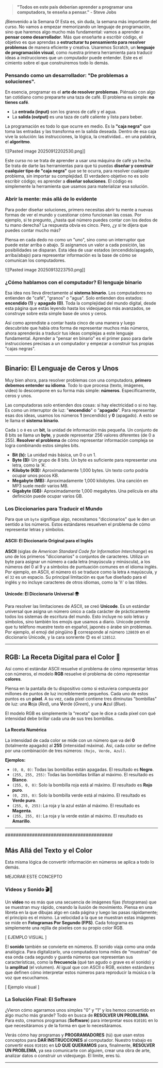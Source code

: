  
> **"Todos en este país deberían aprender a programar una computadora, te enseña a pensar." - Steve Jobs**

¡Bienvenido a la Semana 0! Esta es, sin duda, la semana más importante del curso. No vamos a empezar memorizando un lenguaje de programación, sino que haremos algo mucho más fundamental: vamos a aprender a **pensar como desarrollador**. Más que enseñarte a escribir código, el objetivo es que aprendas a **estructurar tu pensamiento para resolver problemas** de manera eficiente y creativa. Usaremos Scratch, un **lenguaje de programación visual**, como nuestra primera herramienta para traducir ideas a instrucciones que un computador puede entender. Este es el cimiento sobre el que construiremos todo lo demás.

### Pensando como un desarrollador: "De problemas a soluciones".

En esencia, programar es el **arte de resolver problemas**. Piénsalo con algo tan cotidiano como prepararte una taza de café. El problema es simple: **no tienes café**.

- La **entrada (input)** son los granos de café y el agua.    
- La **salida (output)** es una taza de café caliente y lista para beber.    

La programación es todo lo que ocurre en medio. Es la **"caja negra"** que toma las entradas y las transforma en la salida deseada. Dentro de esa caja vive la solución: las instrucciones, la lógica, la creatividad... en una palabra, el **algoritmo**.

![[Pasted image 20250912202530.png]]

Este curso no se trata de aprender a usar una máquina de café ya hecha. Se trata de darte las herramientas para que tú puedas **diseñar y construir cualquier tipo de "caja negra"** que se te ocurra, para resolver cualquier problema, sin importar su complejidad. El verdadero objetivo no es solo escribir código; es aprender a **diseñar soluciones**. El código es simplemente la herramienta que usamos para materializar esa solución.

### Abrir la mente: más allá de lo evidente

Para poder diseñar soluciones, primero necesitas abrir tu mente a nuevas formas de ver el mundo y cuestionar cómo funcionan las cosas. Por ejemplo, si te pregunto, ¿hasta qué número puedes contar con los dedos de tu mano derecha? La respuesta obvia es cinco. Pero, ¿y si te dijera que puedes contar mucho más?

Piensa en cada dedo no como un "uno", sino como un interruptor que puede estar arriba o abajo. Si asignamos un valor a cada posición, las posibilidades se disparan. Esta idea de usar estados (encendido/apagado, arriba/abajo) para representar información es la base de cómo se comunican los computadores.

![[Pasted image 20250913223750.png]]

### ¿Cómo hablamos con el computador? El lenguaje binario

Esa idea nos lleva directamente al **sistema binario**. Los computadores no entienden de "café", "granos" o "agua". Solo entienden dos estados: **encendido (1)** y **apagado (0)**. Toda la complejidad del mundo digital, desde esta página que estás leyendo hasta los videojuegos más avanzados, se construye sobre esta simple base de unos y ceros.

Así como aprendiste a contar hasta cinco de una manera y luego descubriste que había otra forma de representar muchos más números, ahora aprenderás a traducir tus ideas complejas a este lenguaje fundamental. Aprender a "pensar en binario" es el primer paso para darle instrucciones precisas a un computador y empezar a construir tus propias "cajas negras".
  
---
## Binario: El Lenguaje de Ceros y Unos

Muy bien ahora, para resolver problemas con una computadora, **primero debemos entender su idioma**. Todo lo que procesa (texto, imágenes, video) lo descompone en su forma más simple: **números**. Específicamente, ceros y unos.

Las computadoras solo entienden dos cosas: si hay electricidad o si no hay. Es como un interruptor de luz: "**encendido**" o "**apagado**". Para representar esas dos ideas, usamos los números **1** (encendido) y **0** (apagado). A esto se le llama el **sistema binario**.

Cada `1` o `0` es un **bit**, la unidad de información más pequeña. Un conjunto de 8 bits se llama un **byte**, y puede representar 256 valores diferentes (de 0 a 255). **Resolver el problema** de cómo representar información compleja se logra combinando estos simples bits.

- **Bit (b):** La unidad más básica, un 0 o un 1.    
- **Byte (B):** Un grupo de 8 bits. Un byte es suficiente para representar una letra, como la 'A'.    
- **Kilobyte (KB):** Aproximadamente 1,000 bytes. Un texto corto podría ocupar unos pocos KB.    
- **Megabyte (MB):** Aproximadamente 1,000 kilobytes. Una canción en MP3 suele medir varios MB.    
- **Gigabyte (GB):** Aproximadamente 1,000 megabytes. Una película en alta definición puede ocupar varios GB.

### Los Diccionarios para Traducir el Mundo

Para que un `byte` signifique algo, necesitamos "diccionarios" que le den un sentido a los números. Estos estándares resuelven el problema de cómo representar letras y símbolos.

#### ASCII: El Diccionario Original para el Inglés

**ASCII** (siglas de _American Standard Code for Information Interchange_) es uno de los primeros "diccionarios" o conjuntos de caracteres. Utiliza un byte para asignar un número a cada letra (mayúscula y minúscula), a los números del 0 al 9 y a símbolos de puntuación comunes en el idioma inglés. Por ejemplo, en ASCII, el número `65` se traduce como la letra `A` mayúscula, y el `32` es un espacio. Su principal limitación es que fue diseñado para el inglés y no incluye caracteres de otros idiomas, como la 'ñ' o las tildes.
  
#### Unicode: El Diccionario Universal 🌍

Para resolver las limitaciones de ASCII, se creó **Unicode**. Es un estándar universal que asigna un número único a cada carácter de prácticamente todos los sistemas de escritura del mundo. Esto incluye no solo letras y símbolos, sino también los emojis que usamos a diario. Unicode permite que tu teléfono muestre texto en español, japonés o árabe sin problemas. Por ejemplo, el emoji del pingüino 🐧 corresponde al número `128039` en el diccionario Unicode, y la cara sonriente 😊 es el `128512`.

---

## RGB: La Receta Digital para el Color 🎨

Así como el estándar ASCII resuelve el problema de cómo representar letras con números, el modelo **RGB** resuelve el problema de cómo representar **colores**.

Piensa en la pantalla de tu dispositivo como si estuviera compuesta por millones de puntos de luz increíblemente pequeños. Cada uno de estos puntos es un **píxel**. A su vez, cada píxel contiene tres diminutas "bombillas" de luz: una **R**oja (_Red_), una **V**erde (_Green_), y una **A**zul (_Blue_).

El modelo RGB es simplemente la "receta" que le dice a cada píxel con qué intensidad debe brillar cada una de sus tres bombillas.

#### La Receta Numérica

La intensidad de cada color se mide con un número que va del **0** (totalmente apagado) al **255** (intensidad máxima). Así, cada color se define por una combinación de tres números: `(Rojo, Verde, Azul)`.

**Ejemplos:**

- `(0, 0, 0)`: Todas las bombillas están apagadas. El resultado es **Negro**.    
- `(255, 255, 255)`: Todas las bombillas brillan al máximo. El resultado es **Blanco**.    
- `(255, 0, 0)`: Solo la bombilla roja está al máximo. El resultado es **Rojo puro**.    
- `(0, 255, 0)`: Solo la bombilla verde está al máximo. El resultado es **Verde puro**.  
- `(255, 0, 255)`: La roja y la azul están al máximo. El resultado es **Magenta**.    
- `(255, 255, 0)`: La roja y la verde están al máximo. El resultado es **Amarillo**.    

---


########################################

## Más Allá del Texto y el Color

Esta misma lógica de convertir información en números se aplica a todo lo demás.

MEJORAR ESTE CONCEPTO

### Videos y Sonido 🎬🎵

Un **video** no es más que una secuencia de imágenes fijas (fotogramas) que se muestran muy rápido, creando la ilusión de movimiento. Piensa en una libreta en la que dibujas algo en cada página y luego las pasas rápidamente; el principio es el mismo. La velocidad a la que se muestran estas imágenes se mide en **Fotogramas Por Segundo (FPS)**. Cada fotograma es simplemente una rejilla de píxeles con su propio color RGB.


[
EJEMPLO VISUAL
]

El **sonido** también se convierte en números. El sonido viaja como una onda analógica. Para digitalizarlo, una computadora toma miles de "muestras" de esa onda cada segundo y guarda números que representan sus características, como la **frecuencia** (qué tan agudo o grave es el sonido) y la **amplitud** (el volumen). Al igual que con ASCII o RGB, existen estándares que definen cómo interpretar estos números para reproducir la música o la voz que escuchamos.

[
Ejemplo visual
]

### La Solución Final: El Software

¿Vieron cómo agarramos unos simples "0" y "1" y los hemos convertido en algo mucho más grande? Todo en busca de **RESOLVER UN PROBLEMA**. Para esto, creamos programas (**Software**) para interpretar esos `010101` en lo que necesitáramos y de la forma en que lo necesitáramos.

Verás cómo hay programas y **PROGRAMADORES** (tú) que usan estos conceptos para **DAR INSTRUCCIONES** al computador. Nuestro trabajo es convertir esos `010101` en **LO QUE QUERAMOS** para, finalmente, **RESOLVER UN PROBLEMA**, ya sea comunicarte con alguien, crear una obra de arte, analizar datos o construir un videojuego. El limite, eres tú.

---
